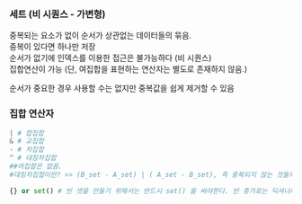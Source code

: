 ### 세트 (비 시퀀스 - 가변형)

중복되는 요소가 없이 순서가 상관없는 데이터들의 묶음.<br>
중복이 있다면 하나만 저장<br>
순서가 없기에 인덱스를 이용한 접근은 불가능하다 (비 시퀀스)<br>
집합연산이 가능 (단, 여집합을 표현하는 연산자는 별도로 존재하지 않음.)<br>

순서가 중요한 경우 사용할 수는 없지만 중복값을 쉽게 제거할 수 있음

### 집합 연산자

```python
| # 합집합
& # 교집합
- # 차집합
^ # 대칭차집합 
##여집합은 없음.
#대칭차집합이란? >> (B_set - A_set) | ( A_set - B_set), 즉 중복되지 않는 것들의 합집합.

{} or set() # 빈 셋을 만들기 위해서는 반드시 set() 을 써야한다. 빈 중가로는 딕셔너리이다.
```